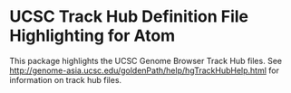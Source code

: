 # UCSC Track Hub Definition File Highlighting for Atom

This package highlights the UCSC Genome Browser Track Hub files. See http://genome-asia.ucsc.edu/goldenPath/help/hgTrackHubHelp.html for information on track hub files.
